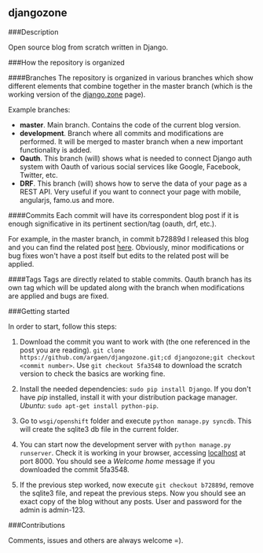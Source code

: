 ## djangozone


###Description

Open source blog from scratch written in Django.


###How the repository is organized

####Branches
The repository is organized in various branches which show different elements that combine together in the master branch (which is the working version of the [django.zone](django.zone) page).

Example branches:

* **master**. Main branch. Contains the code of the current blog version.
* **development**. Branch where all commits and modifications are performed. It will be merged to master branch when a new important functionality is added.
* **Oauth**. This branch (will) shows what is needed to connect Django auth system with Oauth of various social services like Google, Facebook, Twitter, etc.
* **DRF**. This branch (will) shows how to serve the data of your page as a REST API. Very useful if you want to connect your page with mobile, angularjs, famo.us and more.

####Commits
Each commit will have its correspondent blog post if it is enough significative in its pertinent section/tag (oauth, drf, etc.). 

For example, in the master branch, in commit b72889d I released this blog and you can find the related post [here](django.zone). Obviously, minor modifications or bug fixes won't have a post itself but edits to the related post will be applied.


####Tags
Tags are directly related to stable commits. Oauth branch has its own tag which will be updated along with the branch when modifications are applied and bugs are fixed.


###Getting started

In order to start, follow this steps:

1. Download the commit you want to work with (the one referenced in the post you are reading). `git clone https://github.com/argaen/djangozone.git;cd djangozone;git checkout <commit number>`. Use `git checkout 5fa3548` to download the scratch version to check the basics are working fine.

2. Install the needed dependencies: `sudo pip install Django`. If you don't have _pip_ installed, install it with your distribution package manager. _Ubuntu_: `sudo apt-get install python-pip`.

3. Go to `wsgi/openshift` folder and execute `python manage.py syncdb`. This will create the sqlite3 db file in the current folder.

4. You can start now the development server with `python manage.py runserver`. Check it is working in your browser, accessing [localhost](http://127.0.0.1/:8000) at port 8000. You should see a _Welcome home_ message if you downloaded the commit 5fa3548.

5. If the previous step worked, now execute `git checkout b72889d`, remove the sqlite3 file, and repeat the previous steps. Now you should see an exact copy of the blog without any posts. User and password for the admin is admin-123.

###Contributions

Comments, issues and others are always welcome =).
